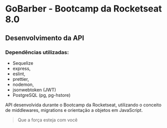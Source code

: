 # GoBarber - Bootcamp da Rocketseat 8.0

## Desenvolvimento da API

### Dependências utilizadas: 
* Sequelize
* express,
* eslint,
* prettier,
* nodemon,
* jsonwebtoken (JWT)
* PostgreSQL (pg, pg-hstore)

API desenvolvida durante o Bootcamp da Rocketseat, utilizando o conceito de middlewares, migrations e orientação a objetos em JavaScript.

> Que a força esteja com você
